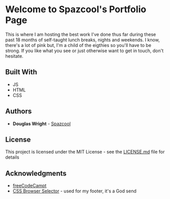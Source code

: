 # Welcome to Spazcool's Portfolio Page

This is where I am hosting the best work I've done thus far during these past 18 months of self-taught lunch breaks, nights and weekends. I know, there's a lot of pink but, I'm a child of the eigthies so you'll have to be strong. If you like what you see or just otherwise want to get in touch, don't hesitate. 

## Built With

* JS
* HTML
* CSS

## Authors

* **Douglas Wright** - [Spazcool](https://github.com/Spazcool)

## License

This project is licensed under the MIT License - see the [LICENSE.md](LICENSE.md) file for details

## Acknowledgments

* [freeCodeCampt](https://www.freecodecamp.com/)
* [CSS Browser Selector](http://rafael.adm.br/css_browser_selector/) - used for my footer, it's a God send
